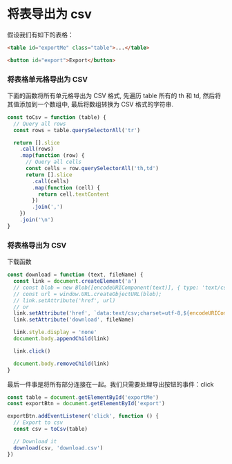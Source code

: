 # 将表导出为 csv

假设我们有如下的表格：

```html
<table id="exportMe" class="table">...</table>

<button id="export">Export</button>
```

### 将表格单元格导出为 CSV

下面的函数将所有单元格导出为 CSV 格式, 先遍历 table 所有的 th 和 td, 然后将其值添加到一个数组中, 最后将数组转换为 CSV 格式的字符串.

```js
const toCsv = function (table) {
  // Query all rows
  const rows = table.querySelectorAll('tr')

  return [].slice
    .call(rows)
    .map(function (row) {
      // Query all cells
      const cells = row.querySelectorAll('th,td')
      return [].slice
        .call(cells)
        .map(function (cell) {
          return cell.textContent
        })
        .join(',')
    })
    .join('\n')
}
```

### 将表格导出为 CSV

下载函数

```js
const download = function (text, fileName) {
  const link = document.createElement('a')
  // const blob = new Blob([encodeURIComponent(text)], { type: 'text/csv' });
  // const url = window.URL.createObjectURL(blob);
  // link.setAttribute('href', url)
  // or
  link.setAttribute('href', `data:text/csv;charset=utf-8,${encodeURIComponent(text)}`)
  link.setAttribute('download', fileName)

  link.style.display = 'none'
  document.body.appendChild(link)

  link.click()

  document.body.removeChild(link)
}
```

最后一件事是将所有部分连接在一起。我们只需要处理导出按钮的事件：click

```js
const table = document.getElementById('exportMe')
const exportBtn = document.getElementById('export')

exportBtn.addEventListener('click', function () {
  // Export to csv
  const csv = toCsv(table)

  // Download it
  download(csv, 'download.csv')
})
```
